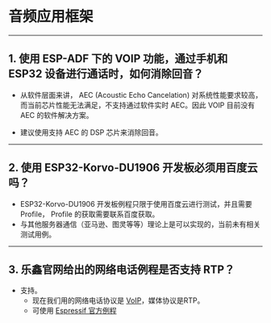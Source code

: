 # 音频应用框架

<style>
body {counter-reset: h2}
  h2 {counter-reset: h3}
  h2:before {counter-increment: h2; content: counter(h2) ". "}
  h3:before {counter-increment: h3; content: counter(h2) "." counter(h3) ". "}
  h2.nocount:before, h3.nocount:before, { content: ""; counter-increment: none }
</style>

---

## 使用 ESP-ADF 下的 VOIP 功能，通过手机和 ESP32 设备进行通话时，如何消除回音？

- 从软件层面来讲， AEC (Acoustic Echo Cancelation) 对系统性能要求较高，而当前芯片性能无法满足，不支持通过软件实时 AEC。因此 VOIP 目前没有 AEC 的软件解决方案。

- 建议使用支持 AEC 的 DSP 芯片来消除回音。

---

## 使用 ESP32-Korvo-DU1906 开发板必须用百度云吗？

- ESP32-Korvo-DU1906 开发板例程只限于使用百度云进行测试，并且需要 Profile， Profile 的获取需要联系百度获取。
- 与其他服务器通信（亚马逊、图灵等等）理论上是可以实现的，当前未有相关测试用例。

---

## 乐鑫官网给出的网络电话例程是否支持 RTP？

- 支持。
  - 现在我们用的网络电话协议是 [VoIP](https://www.espressif.com/zh-hans/news/ESP32_VoIP)，媒体协议是RTP。
  - 可使用 [Espressif 官方例程](https://github.com/espressif/esp-adf/tree/master/examples/advanced_examples/voip)
